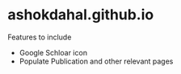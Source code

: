# ashokdahal.github.io


Features to include

* Google Schloar icon
* Populate Publication and other relevant pages